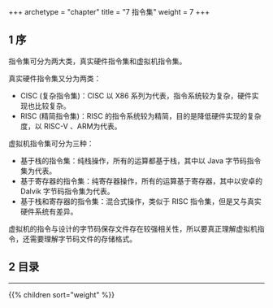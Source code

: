 +++
archetype = "chapter"
title = "7 指令集"
weight = 7
+++

## 1 序
指令集可分为两大类，真实硬件指令集和虚拟机指令集。

真实硬件指令集又分为两类：
* CISC (复杂指令集)：CISC 以 X86 系列为代表，指令系统较为复杂，硬件实现也比较复杂。
* RISC (精简指令集)：RISC 的指令系统较为精简，目的是降低硬件实现的复杂度，以 RISC-V 、ARM为代表。

虚拟机指令集可分为三种：
* 基于栈的指令集：纯栈操作，所有的运算都基于栈，其中以 Java 字节码指令集为代表。
* 基于寄存器的指令集：纯寄存器操作，所有的运算基于寄存器，其中以安卓的 Dalvik 字节码指令集为代表。
* 基于栈和寄存器的指令集：混合式操作，类似于 RISC 指令集，但是又与真实硬件系统有差异。

虚拟机的指令与设计的字节码保存文件存在较强相关性，所以要真正理解虚拟机指令，还需要理解字节码文件的存储格式。
## 2 目录
<hr>
{{% children sort="weight" %}}